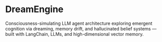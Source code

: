 # DreamEngine
Consciousness-simulating LLM agent architecture exploring emergent cognition via dreaming, memory drift, and hallucinated belief systems — built with LangChain, LLMs, and high-dimensional vector memory.
